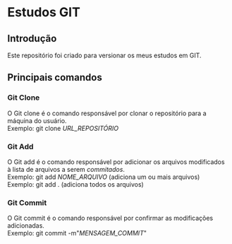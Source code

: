 # Estudos GIT

## Introdução
Este repositório foi criado para versionar os meus estudos em GIT.

## Principais comandos

### Git Clone
O Git clone é o comando responsável por clonar o repositório para a máquina do usuário. <br>
Exemplo: git clone _URL_REPOSITÓRIO_

### Git Add
O Git add é o comando responsável por adicionar os arquivos modificados à lista de arquivos a serem _commitados_. <br>
Exemplo: git add _NOME_ARQUIVO_ (adiciona um ou mais arquivos) <br>
Exemplo: git add . (adiciona todos os arquivos)


### Git Commit
O Git commit é o comando responsável por confirmar as modificações adicionadas. <br>
Exemplo: git commit -m"_MENSAGEM_COMMIT_"<br>
